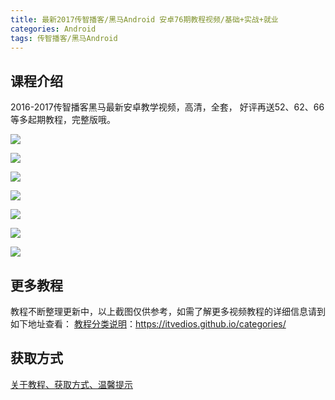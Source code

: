 ```yaml
---
title: 最新2017传智播客/黑马Android 安卓76期教程视频/基础+实战+就业
categories: Android
tags: 传智播客/黑马Android
---
```


## 课程介绍

2016-2017传智播客黑马最新安卓教学视频，高清，全套， 好评再送52、62、66等多起期教程，完整版哦。

![](http://oqn6ggw87.bkt.clouddn.com/黑马Android1.png)

<!--more-->

![](http://oqn6ggw87.bkt.clouddn.com/黑马Android2.png)

![](http://oqn6ggw87.bkt.clouddn.com/黑马Android3.jpg)

![](http://oqn6ggw87.bkt.clouddn.com/黑马Android4.png)

![](http://oqn6ggw87.bkt.clouddn.com/黑马Android5.png)

![](http://oqn6ggw87.bkt.clouddn.com/黑马Android6.png)

![](http://oqn6ggw87.bkt.clouddn.com/黑马Android7.png)

## 更多教程

教程不断整理更新中，以上截图仅供参考，如需了解更多视频教程的详细信息请到如下地址查看：
[教程分类说明](https://itvedios.github.io/categories/)：<https://itvedios.github.io/categories/>

## 获取方式

[关于教程、获取方式、温馨提示](https://itvedios.github.io/about/)